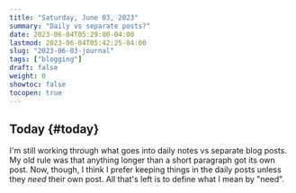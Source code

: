 ```yaml
---
title: "Saturday, June 03, 2023"
summary: "Daily vs separate posts?"
date: 2023-06-04T05:29:00-04:00
lastmod: 2023-06-04T05:42:25-04:00
slug: "2023-06-03-journal"
tags: ["blogging"]
draft: false
weight: 0
showtoc: false
tocopen: true
---
```


## Today {#today}

I'm still working through what goes into daily notes vs separate blog posts. My old rule was that anything longer than a short paragraph got its own post. Now, though, I think I prefer keeping things in the daily posts unless they _need_ their own post. All that's left is to define what I mean by "need".


[//]: # "Exported with love from a post written in Org mode"
[//]: # "- https://github.com/kaushalmodi/ox-hugo"